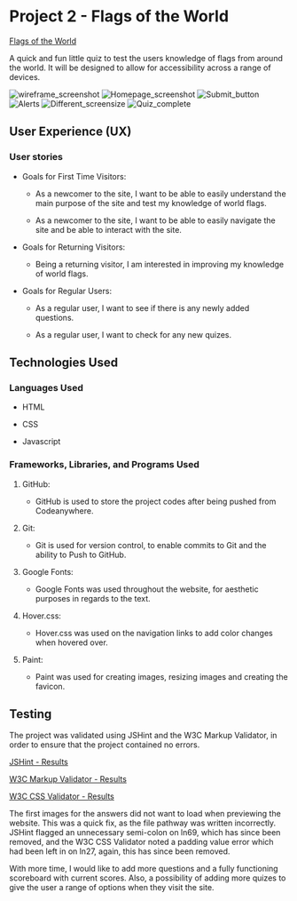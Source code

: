 # Project 2 - Flags of the World

[Flags of the World](https://ktay0557.github.io/project-2/)

A quick and fun little quiz to test the users knowledge of flags from around the world. It will be designed to allow for accessibility across a range of devices.

![wireframe_screenshot](assets/images/project-2.png)    ![Homepage_screenshot](assets/images/index_screenshot.png)
![Submit_button](assets/images/interactive_submit.png)    ![Alerts](assets/images/alerts.png)
![Different_screensize](assets/images/different_screensize.png)    ![Quiz_complete](assets/images/quiz_complete.png)

## User Experience (UX)

### User stories

- Goals for First Time Visitors:

    - As a newcomer to the site, I want to be able to easily understand the main purpose of the site and test my knowledge of world flags.

    - As a newcomer to the site, I want to be able to easily navigate the site and be able to interact with the site.

- Goals for Returning Visitors:

    - Being a returning visitor, I am interested in improving my knowledge of world flags.

- Goals for Regular Users:

    - As a regular user, I want to see if there is any newly added questions.

    - As a regular user, I want to check for any new quizes. 

## Technologies Used

### Languages Used

- HTML

- CSS

- Javascript

### Frameworks, Libraries, and Programs Used

1. GitHub:
    -   GitHub is used to store the project codes after being pushed from Codeanywhere.

2. Git:
    -   Git is used for version control, to enable commits to Git and the ability to Push to GitHub.

3. Google Fonts:
    -   Google Fonts was used throughout the website, for aesthetic purposes in regards to the text.

4. Hover.css:
    -   Hover.css was used on the navigation links to add color changes when hovered over.

5. Paint:
    -   Paint was used for creating images, resizing images and creating the favicon.

## Testing

The project was validated using JSHint and the W3C Markup Validator, in order to ensure that the project contained no errors.

[JSHint - Results](assets/images/jshint_results.png)

[W3C Markup Validator - Results](assets/images/w3c_validator_results.png)

[W3C CSS Validator - Results](assets/images/w3c_css_validator_results.png)

The first images for the answers did not want to load when previewing the website. This was a quick fix, as the file pathway was written incorrectly.
JSHint flagged an unnecessary semi-colon on ln69, which has since been removed, and the W3C CSS Validator noted a padding value error which had been left in on ln27, again, this has since been removed.   

With more time, I would like to add more questions and a fully functioning scoreboard with current scores. Also, a possibility of adding more quizes to give the user a range of options when they visit the site. 